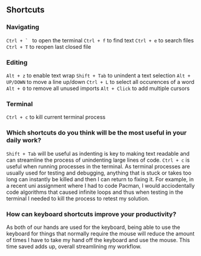 ## Shortcuts
### Navigating
``Ctrl + ` `` to open the terminal
`Ctrl + f` to find text
`Ctrl + e` to search files
`Ctrl + T` to reopen last closed file

### Editing
`Alt + z` to enable text wrap
`Shift + Tab` to unindent a text selection
`Alt + UP/DOWN` to move a line up/down
`Ctrl + L` to select all occurences of a word
`Alt + O` to remove all unused imports
 `Alt + Click` to add multiple cursors

### Terminal
`Ctrl + c` to kill current terminal process

### Which shortcuts do you think will be the most useful in your daily work?
`Shift + Tab` will be useful as indenting is key to making text readable and can streamline the process of unindenting large lines of code.
`Ctrl + c` is useful when running processes in the terminal. As terminal processes are usually used for testing and debugging, anything that is stuck or takes too long can instantly be killed and then I can return to fixing it. For example, in a recent uni assignment where I had to code Pacman, I would acciodentally code algorithms that caused infinite loops and thus when testing in the terminal I needed to kill the process to retest my solution.

### How can keyboard shortcuts improve your productivity?
As both of our hands are used for the keyboard, being able to use the keyboard for things that normally require the mouse will reduce the amount of times I have to take my hand off the keyboard and use the mouse. This time saved adds up, overall streamlining my workflow.